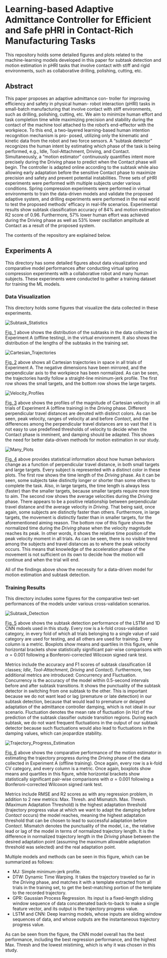 # Learning-based Adaptive Admittance Controller for Efficient and Safe pHRI in Contact-Rich Manufacturing Tasks

This repository holds some detailed figures and plots related to the machine-learning models
developed in this paper for subtask detection and motion estimation in pHRI tasks that
involve contact with stiff and rigid environments, such as collaborative drilling, polishing, cutting, etc.

## Abstract

This paper proposes an adaptive admittance con-
troller for improving efficiency and safety in physical human-
robot interaction (pHRI) tasks in small-batch manufacturing
that involve contact with stiff environments, such as drilling,
polishing, cutting, etc. We aim to minimize human effort and
task completion time while maximizing precision and stability
during the contact of the machine tool attached to the robot’s
end-effector with the workpiece. To this end, a two-layered
learning-based human intention recognition mechanism is pro-
posed, utilizing only the kinematic and kinetic data from the
robot and two force sensors. A “subtask detector” recognizes
the human intent by estimating which phase of the task is
being performed, e.g., Idle, Tool-Attachment, Driving, and Contact.
Simultaneously, a “motion estimator” continuously quantifies
intent more precisely during the Driving phase to predict when
the Contact phase will begin. The controller is adapted online
according to the subtask while also allowing early adaptation
before the sensitive Contact phase to maximize precision and
safety and prevent potential instabilities. Three sets of pHRI
experiments were performed with multiple subjects under various
conditions. Spring compression experiments were performed in
virtual environments to train the data-driven models and validate
the proposed adaptive system, and drilling experiments were
performed in the real world to test the proposed methods’
efficacy in real-life scenarios. Experimental results show subtask
classification accuracy of 84% and motion estimation R2 score of
0.96. Furthermore, 57% lower human effort was achieved during
the Driving phase as well as 53% lower oscillation amplitude at
Contact as a result of the proposed system.

The contents of the repository are explained below.

## Experiments A

This directory has some detailed figures about data visualization and comparative model performances after conducting
virtual spring compression experiments with a collaborative robot and many human subjects.
These experiments were conducted to gather a training dataset for training the ML models.

### Data Visualization

This directory holds some figures that visualize the data collected in these experiments.

<img src="Experiment A/Data Visualization/Subtask_Statistics.png" alt="Subtask_Statistics">

[Fig. 1](Subtask_Statistics) above shows the distribution of the subtasks in the data collected in Experiment A (offline testing), in the virtual environment. It also shows the distribution of the lengths of the subtasks in the training set.

<img src="Experiment A/Data Visualization/Cartesian_Trajectories.png" alt="Cartesian_Trajectories">

[Fig. 2](Cartesian_Trajectories) above shows all Cartesian trajectories in space in all trials of Experiment A. The negative dimensions have been mirrored, and the perpendicular axis to the workpiece has been normalized. As can be seen, the trajectories hardly follow a straight-line minimum-jerk profile. The first row shows the small targets, and the bottom row shows the large targets.

<img src="Experiment A/Data Visualization/Velocity_Profiles.png" alt="Velocity_Profiles">

[Fig. 3](Velcocity_Profiles) above shows the profiles of the magnitude of Cartesian velocity in all trials of Experiment A (offline training) in the *Driving* phase. Different perpendicular travel distances are denoted with distinct colors. As can be seen, peak velocity, ranges of velocity at and before *Contact*, and the differences among the perpendicular travel distances are so vast that it is not easy to use predefined thresholds of velocity to decide when the Contact phase is imminent, and damping should be adapted. This shows the need for better data-driven methods for motion estimation in our study.

<img src="Experiment A/Data Visualization/Many_Plots.png" alt="Many_Plots">

[Fig. 4](Many_Plots) above provides statistical information about how human behaviors change as a function of perpendicular travel distance, in both small targets and large targets. Every subject is represented with a distinct color in these plots. The first row shows the time length of the *Driving* phase. As it can be seen, some subjects take distinctly longer or shorter than some others to complete the task. Also, in large targets, the time length is always less (faster) than the smaller targets, because smaller targets require more time to aim. The second row shows the average velocities during the *Driving* phase. There appears to be a positive relationship between perpendicular travel distance and the average velocity in *Driving*. That being said, once again, some subjects are distinctly faster than others. Furthermore, in large targets, the movement is distinctly faster than in smaller targets, for the aforementioned aiming reason. The bottom row of this figure shows the normalized time during the *Driving* phase when the velocity magnitude reaches its peak. In other words, it shows the relative time position of the peak velocity moment in all trials. As can be seen, there is no visible trend among the subjects and travel distances as to where the peak velocity occurs. This means that knowledge of the acceleration phase of the movement is not sufficient on its own to decide how the motion will continue and when the trial will end.

All of the findings above show the necessity for a data-driven model for motion estimation and subtask detection.

### Training Results

This directory includes some figures for the comparative test-set performances of the models under various cross-validation scenarios.

<img src="Experiment A/Training Results/Subtask_Detection.png" alt="Subtask_Detection">

[Fig. 5](Subtask_Detection) above shows the subtask detection performance of the LSTM and 1D CNN mdoels used in this study. Every row is a k-fold cross-validation category, in every fold of which all trials belonging to a single value of said category are used for testing, and all others are used for training. Every column is a metric. Boxplots show means and quartiles in this figure, while horizontal brackets show statistically significant pair-wise comparisons with $\alpha=0.001$ following a Bonferoni-corrected Wilcoxon signed rank test.

Metrics include the accuracy and F1 scores of subtask classification (4 classes; *Idle*, *Tool-Attachment*, *Driving* and *Contact*). Furthermore, two additional metrics are introduced: Concurrency and Fluctuation.
Concurrency is the accuracy of the model within 0.5-second intervals before and after subtask transitions. It shows the punctuality of the subtask detector in switching from one subtask to the other. This is important because we do not want lead or lag (premature or late detection) in our subtask detection, because that would lead to premature or delayed adaptation of the admittance controller damping, which is not ideal in our scenario. Fluctuation denotes the mean rate of fluctuation (in Hz) of the prediction of the subtask classifier outside transition regions. During each subtask, we do not want frequent fluctuations in the output of our subtask detector because such fluctuations would also lead to fluctuations in the damping values, which can jeopardize stability.

<img src="Experiment A/Training Results/Trajectory_Progress_Estimation.png" alt="Trajectory_Progress_Estimation">

[Fig. 6](Trajectory_Progress_Estimation) above shows the comparative performance of the motion estimator in estimating the trajectory progress during the *Driving* phase of the data collected in Experiment A (offline training). Once again, every row is a k-fold CV category, and every column is a metric. Once again, boxplots show means and quartiles in this figure, while horizontal brackets show statistically significant pair-wise comparisons with $\alpha=0.001$ following a Bonferoni-corrected Wilcoxon signed rank test.

Metrics include RMSE and R2 scores as with any regression problem, in addition to 2 new metrics: Max. Thresh. and Mismatch. Max. Thresh. (Maximum Adaptation Threshold) is the highest adaptation threshold (trajectory progress value at which we want to adapt the damping before *Contact* occurs) the model reaches, meaning the highest adaptation threshold that can be chosen to lead to successful adaptation before *Contact*. Mismatch denotes the punctuality of the model, i.e., the relative lead or lag of the model in terms of normalized trajectory length. It is the difference in normalized trajectory length in the *Driving* phase between the desired adaptation point (assuming the maximum allowable adaptation threshold was selected) and the real adaptation point.

Multiple models and methods can be seen in this figure, which can be summarized as follows:

- MJ: Simple minimum-jerk profile.
- DTW: Dynamic Time Warping. It takes the trajectory traveled so far in the *Driving* phase, and matches it with a template extracted from all trials in the training set, to get the best-matching portion of the template to the recorded trajectory.
- GPR: Gaussian Process Regression. Its input is a fixed-length sliding window sequence of data concatenated back-to-back to make a single feature vector, and its output is the trajectory progress value.
- LSTM and CNN: Deep learning models, whose inputs are sliding window sequences of data, and whose outputs are the instantaneous trajectory progress value.

As can be seen from the figure, the CNN model overall has the best performance, including the best regression performance, and the highest Max. Thresh and the lowest mistiming, which is why it was chosen in this study.
